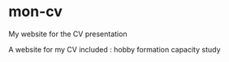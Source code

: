 # mon-cv
My website for the CV presentation

A website for my CV included :
    hobby
    formation
    capacity
    study
